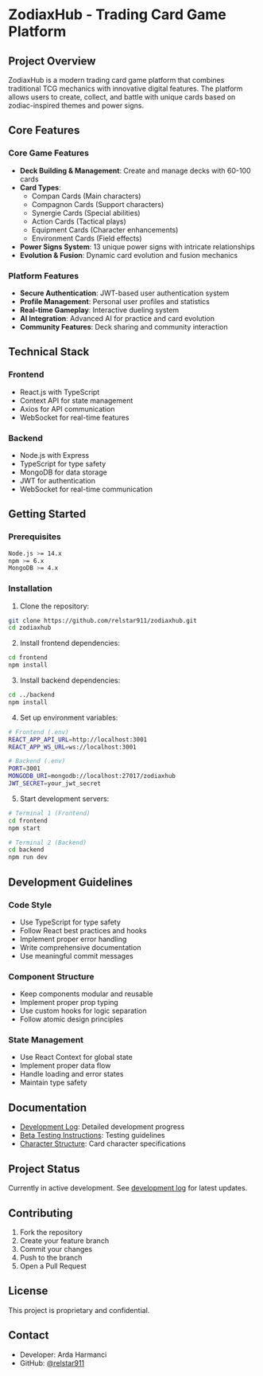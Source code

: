 # ZodiaxHub - Trading Card Game Platform

## Project Overview
ZodiaxHub is a modern trading card game platform that combines traditional TCG mechanics with innovative digital features. The platform allows users to create, collect, and battle with unique cards based on zodiac-inspired themes and power signs.

## Core Features

### Core Game Features
- **Deck Building & Management**: Create and manage decks with 60-100 cards
- **Card Types**:
  - Compan Cards (Main characters)
  - Compagnon Cards (Support characters)
  - Synergie Cards (Special abilities)
  - Action Cards (Tactical plays)
  - Equipment Cards (Character enhancements)
  - Environment Cards (Field effects)
- **Power Signs System**: 13 unique power signs with intricate relationships
- **Evolution & Fusion**: Dynamic card evolution and fusion mechanics

### Platform Features
- **Secure Authentication**: JWT-based user authentication system
- **Profile Management**: Personal user profiles and statistics
- **Real-time Gameplay**: Interactive dueling system
- **AI Integration**: Advanced AI for practice and card evolution
- **Community Features**: Deck sharing and community interaction

## Technical Stack

### Frontend
- React.js with TypeScript
- Context API for state management
- Axios for API communication
- WebSocket for real-time features

### Backend
- Node.js with Express
- TypeScript for type safety
- MongoDB for data storage
- JWT for authentication
- WebSocket for real-time communication

## Getting Started

### Prerequisites
```bash
Node.js >= 14.x
npm >= 6.x
MongoDB >= 4.x
```

### Installation

1. Clone the repository:
```bash
git clone https://github.com/relstar911/zodiaxhub.git
cd zodiaxhub
```

2. Install frontend dependencies:
```bash
cd frontend
npm install
```

3. Install backend dependencies:
```bash
cd ../backend
npm install
```

4. Set up environment variables:
```bash
# Frontend (.env)
REACT_APP_API_URL=http://localhost:3001
REACT_APP_WS_URL=ws://localhost:3001

# Backend (.env)
PORT=3001
MONGODB_URI=mongodb://localhost:27017/zodiaxhub
JWT_SECRET=your_jwt_secret
```

5. Start development servers:
```bash
# Terminal 1 (Frontend)
cd frontend
npm start

# Terminal 2 (Backend)
cd backend
npm run dev
```

## Development Guidelines

### Code Style
- Use TypeScript for type safety
- Follow React best practices and hooks
- Implement proper error handling
- Write comprehensive documentation
- Use meaningful commit messages

### Component Structure
- Keep components modular and reusable
- Implement proper prop typing
- Use custom hooks for logic separation
- Follow atomic design principles

### State Management
- Use React Context for global state
- Implement proper data flow
- Handle loading and error states
- Maintain type safety

## Documentation
- [Development Log](docs/development-log.md): Detailed development progress
- [Beta Testing Instructions](docs/BetaTestingHub_Instructions.md): Testing guidelines
- [Character Structure](docs/characterstructure.md): Card character specifications

## Project Status
Currently in active development. See [development log](docs/development-log.md) for latest updates.

## Contributing
1. Fork the repository
2. Create your feature branch
3. Commit your changes
4. Push to the branch
5. Open a Pull Request

## License
This project is proprietary and confidential.

## Contact
- Developer: Arda Harmanci
- GitHub: [@relstar911](https://github.com/relstar911)
